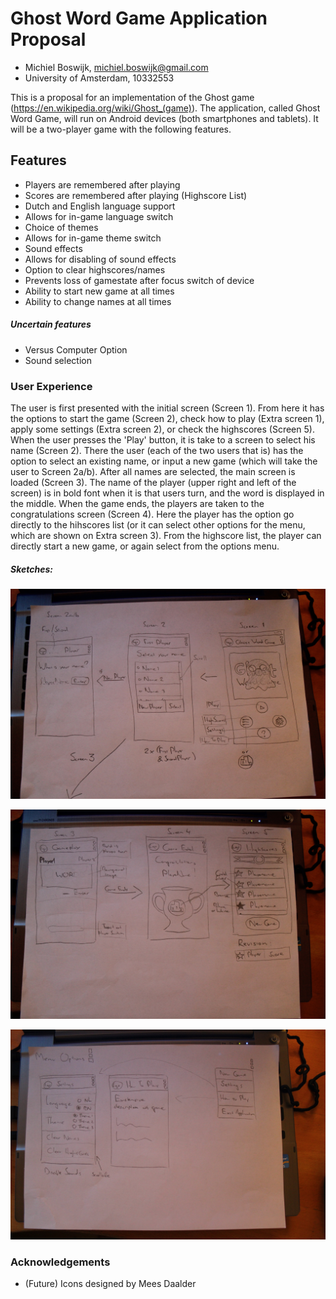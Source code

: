 # Ghost Word Game Application Proposal

* Michiel Boswijk, michiel.boswijk@gmail.com
* University of Amsterdam, 10332553

This is a proposal for an implementation of the Ghost game (https://en.wikipedia.org/wiki/Ghost_(game)). The application, called Ghost Word Game, will run on Android devices (both smartphones and tablets). It will be a two-player game with the following features.

## Features

* Players are remembered after playing
* Scores are remembered after playing (Highscore List)
* Dutch and English language support
* Allows for in-game language switch
* Choice of themes
* Allows for in-game theme switch
* Sound effects
* Allows for disabling of sound effects
* Option to clear highscores/names
* Prevents loss of gamestate after focus switch of device
* Ability to start new game at all times
* Ability to change names at all times

##### Uncertain features

* Versus Computer Option
* Sound selection

### User Experience

The user is first presented with the initial screen (Screen 1). From here it has the options to start the game (Screen 2), check how to play (Extra screen 1), apply some settings (Extra screen 2), or check the highscores (Screen 5).  When the user presses the 'Play' button, it is take to a screen to select his name (Screen 2). There the user (each of the two users that is) has the option to select an existing name, or input a new game (which will take the user to Screen 2a/b). After all names are selected, the main screen is loaded (Screen 3). The name of the player (upper right and left of the screen) is in bold font when it is that users turn, and the word is displayed in the middle. When the game ends, the players are taken to the congratulations screen (Screen 4). Here the player has the option go directly to the hihscores list (or it can select other options for the menu, which are shown on Extra screen 3). From the highscore list, the player can directly start a new game, or again select from the options menu.

##### Sketches:

![First three screens](/Sketches/initial_three_screens.JPG?raw=true "Sketch 1.")

![Second three screens](/Sketches/second_three_screens.JPG)

![Extra screens](/Sketches/extra_screens.JPG)

### Acknowledgements

* (Future) Icons designed by Mees Daalder
